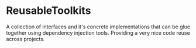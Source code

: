 ReusableToolkits
================

A collection of interfaces and it's concrete implementations that can be glue together using dependency injection tools. Providing a very nice code reuse across projects.
